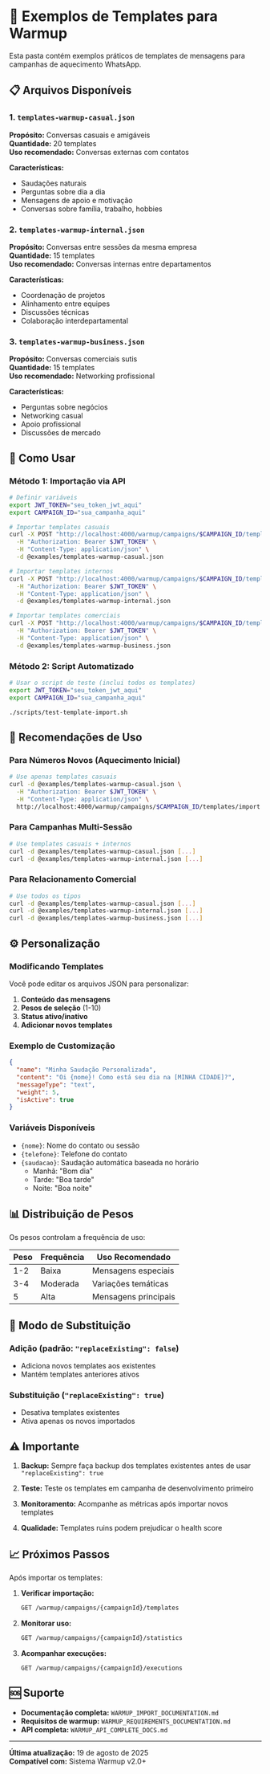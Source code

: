# 📁 Exemplos de Templates para Warmup

Esta pasta contém exemplos práticos de templates de mensagens para campanhas de aquecimento WhatsApp.

## 📋 Arquivos Disponíveis

### 1. `templates-warmup-casual.json`
**Propósito:** Conversas casuais e amigáveis  
**Quantidade:** 20 templates  
**Uso recomendado:** Conversas externas com contatos

**Características:**
- Saudações naturais
- Perguntas sobre dia a dia
- Mensagens de apoio e motivação
- Conversas sobre família, trabalho, hobbies

### 2. `templates-warmup-internal.json`
**Propósito:** Conversas entre sessões da mesma empresa  
**Quantidade:** 15 templates  
**Uso recomendado:** Conversas internas entre departamentos

**Características:**
- Coordenação de projetos
- Alinhamento entre equipes
- Discussões técnicas
- Colaboração interdepartamental

### 3. `templates-warmup-business.json`
**Propósito:** Conversas comerciais sutis  
**Quantidade:** 15 templates  
**Uso recomendado:** Networking profissional

**Características:**
- Perguntas sobre negócios
- Networking casual
- Apoio profissional
- Discussões de mercado

## 🚀 Como Usar

### Método 1: Importação via API

```bash
# Definir variáveis
export JWT_TOKEN="seu_token_jwt_aqui"
export CAMPAIGN_ID="sua_campanha_aqui"

# Importar templates casuais
curl -X POST "http://localhost:4000/warmup/campaigns/$CAMPAIGN_ID/templates/import" \
  -H "Authorization: Bearer $JWT_TOKEN" \
  -H "Content-Type: application/json" \
  -d @examples/templates-warmup-casual.json

# Importar templates internos
curl -X POST "http://localhost:4000/warmup/campaigns/$CAMPAIGN_ID/templates/import" \
  -H "Authorization: Bearer $JWT_TOKEN" \
  -H "Content-Type: application/json" \
  -d @examples/templates-warmup-internal.json

# Importar templates comerciais
curl -X POST "http://localhost:4000/warmup/campaigns/$CAMPAIGN_ID/templates/import" \
  -H "Authorization: Bearer $JWT_TOKEN" \
  -H "Content-Type: application/json" \
  -d @examples/templates-warmup-business.json
```

### Método 2: Script Automatizado

```bash
# Usar o script de teste (inclui todos os templates)
export JWT_TOKEN="seu_token_jwt_aqui"
export CAMPAIGN_ID="sua_campanha_aqui"

./scripts/test-template-import.sh
```

## 🎯 Recomendações de Uso

### Para Números Novos (Aquecimento Inicial)
```bash
# Use apenas templates casuais
curl -d @examples/templates-warmup-casual.json \
  -H "Authorization: Bearer $JWT_TOKEN" \
  -H "Content-Type: application/json" \
  http://localhost:4000/warmup/campaigns/$CAMPAIGN_ID/templates/import
```

### Para Campanhas Multi-Sessão
```bash
# Use templates casuais + internos
curl -d @examples/templates-warmup-casual.json [...]
curl -d @examples/templates-warmup-internal.json [...]
```

### Para Relacionamento Comercial
```bash
# Use todos os tipos
curl -d @examples/templates-warmup-casual.json [...]
curl -d @examples/templates-warmup-internal.json [...]
curl -d @examples/templates-warmup-business.json [...]
```

## ⚙️ Personalização

### Modificando Templates

Você pode editar os arquivos JSON para personalizar:

1. **Conteúdo das mensagens**
2. **Pesos de seleção** (1-10)
3. **Status ativo/inativo**
4. **Adicionar novos templates**

### Exemplo de Customização

```json
{
  "name": "Minha Saudação Personalizada",
  "content": "Oi {nome}! Como está seu dia na [MINHA CIDADE]?",
  "messageType": "text", 
  "weight": 5,
  "isActive": true
}
```

### Variáveis Disponíveis

- `{nome}`: Nome do contato ou sessão
- `{telefone}`: Telefone do contato
- `{saudacao}`: Saudação automática baseada no horário
  - Manhã: "Bom dia"
  - Tarde: "Boa tarde"  
  - Noite: "Boa noite"

## 📊 Distribuição de Pesos

Os pesos controlam a frequência de uso:

| Peso | Frequência | Uso Recomendado |
|------|------------|-----------------|
| 1-2  | Baixa      | Mensagens especiais |
| 3-4  | Moderada   | Variações temáticas |
| 5    | Alta       | Mensagens principais |

## 🔄 Modo de Substituição

### Adição (padrão: `"replaceExisting": false`)
- Adiciona novos templates aos existentes
- Mantém templates anteriores ativos

### Substituição (`"replaceExisting": true`)
- Desativa templates existentes
- Ativa apenas os novos importados

## ⚠️ Importante

1. **Backup:** Sempre faça backup dos templates existentes antes de usar `"replaceExisting": true`

2. **Teste:** Teste os templates em campanha de desenvolvimento primeiro

3. **Monitoramento:** Acompanhe as métricas após importar novos templates

4. **Qualidade:** Templates ruins podem prejudicar o health score

## 📈 Próximos Passos

Após importar os templates:

1. **Verificar importação:**
   ```bash
   GET /warmup/campaigns/{campaignId}/templates
   ```

2. **Monitorar uso:**
   ```bash
   GET /warmup/campaigns/{campaignId}/statistics
   ```

3. **Acompanhar execuções:**
   ```bash
   GET /warmup/campaigns/{campaignId}/executions
   ```

## 🆘 Suporte

- **Documentação completa:** `WARMUP_IMPORT_DOCUMENTATION.md`
- **Requisitos de warmup:** `WARMUP_REQUIREMENTS_DOCUMENTATION.md`
- **API completa:** `WARMUP_API_COMPLETE_DOCS.md`

---

**Última atualização:** 19 de agosto de 2025  
**Compatível com:** Sistema Warmup v2.0+
